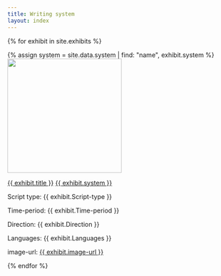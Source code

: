 ```yaml
---
title: Writing system
layout: index
---
```


{% for exhibit in site.exhibits %}

  {% assign system = site.data.system | find: "name", exhibit.system %}
  <a href = "{{ exhibit.url | relative_url }}"><img src="{{ exhibit.image-url }}" width = 256></a>
  <p><a href = "{{ exhibit.url | relative_url }}">{{ exhibit.title }}</a>  <a href = "{{ system.homepage }}">{{ exhibit.system }}</a></p>

  <p>Script type: {{ exhibit.Script-type }}</p>
  <p>Time-period: {{ exhibit.Time-period }}</p>
  <p>Direction: {{ exhibit.Direction }}</p>
  <p>Languages: {{ exhibit.Languages }}</p>
  <p>image-url: <a href="{{ exhibit.image-url }}">{{ exhibit.image-url }}</a></p>



{% endfor %}